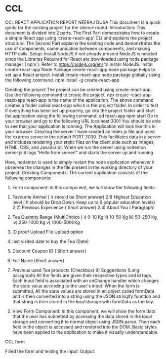 # CCL
 CCL REACT APPLICATION REPORT
                                                   NEERAJ DUSA
This document is a quick guide for the existing project for the silence round.
Introduction:
This document is divided into 2 parts. The First Part demonstrates how to create a simple React app using ‘create-react-app’ CLI and explains the project structure.
The Second Part explains the existing code and demonstrates the use of components, communication between components, and making HTTP calls.
Setup:
Install NodeJS if not already present
NodeJS is needed since the Libraries Required for React are downloaded using node package manager ( npm ).
Refer to https://nodejs.org/en/ to install NodeJS.
Install create-react-app Node Package
create-react-app node package helps to set up a React project. Install create-react-app node package globally using the following command.
npm install -g create-react-app
 
 Creating the project
The project can be created using create-react-app. Use the following command to create the project.
npx create-react-app react-app
react-app is the name of the application. The above command creates a folder called react-app which is the project folder. In order to test if everything has been set up properly, go into the project folder and start the application using the following command.
cd react-app npm start
Go to your browser and go to the following URL localhost:3001
You should be able to see that your application is running. The Application will look like this in your browser:
Creating the server
I have created an index.js file and used the express server in the default PORT 3000. This facilitates data in a server and includes rendering your static files on the client side such as images, HTML, CSS, and JavaScript. When we run the server using nodemon server.js it logs “Hello from server!” and starts the server up and running.

 Here, nodemon is used to simply restart the node application whenever it observes the changes in the file present in the working directory of your project.
Creating Components:
The current application consists of the following components:
1. Form component:
In this component, we will show the following fields:
1) Favourite Animal ( It should be Short answer)
2.1) Highest Education level ( It should be Drop Down. Keep up to 6 popular education levels)
2.2) Previous Experience ( Short answer)
2.3) About You ( Paragraph)
3) Tea Quantity Range (MultiChoice )
i) 0-10 Kg
ii) 10-50 Kg
iii) 50-250 Kg
iv) 250-1000 Kg
v) 1000-5000Kg
4) ID proof Upload File Upload option

 5) last visited date to buy the Tea (Date)
6) Discount Coupon ID ( Short answer)
7) Full Name (Short answer)
8) Previous used Tea products (Checkbox) 9) Suggestions (Long paragraph)
All the fields are given their respective types and id tags.
Each input field is associated with an onChange handler which changes the state value according to the user's input.
When the form is submitted, All the state values are stored in an object called formData and is then converted into
a string using the JSON.stringify function and that string is then stored in the localstorage with formData as the key.
2. View Form Component:
In this component, we will show the form data that the user has submitted by accessing the data stored in the
local storage and converting it to normal object using JSON.parse.
Then each field in the object is accessed and rendered into the DOM.
Basic styles have been applied to the application to make it visually understandable.

 CCL form
  
 Filled the form and testing the input:
  Output:
 
